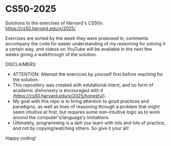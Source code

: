 # CS50-2025
Solutions to the exercises of Harvard's CS50x: https://cs50.harvard.edu/x/2025/

Exercises are sorted by the week they were proposed in, comments accompany the code for easier understanding of my reasoning for solving it a certain way, and videos on YouTube will be available in the next few weeks giving a walkthrough of the solution.

DISCLAIMERS:
* ATTENTION: Attempt the exercices by yourself first before reaching for the solution.
* This repository was created with edutational intent, and no form of academic dishonesty is encouraged with it (https://cs50.harvard.edu/x/2025/honesty/).
* My goal with this repo is to bring attention to good practices and paradigms, as well as lines of reasoning through a problem that might seem intuitive at first, but requires some non-intuitive logic as to work around the computer's/language's limitations.
* Ultimately, programming is a skill you learn with lots and lots of practice, and not by copying/watching others. So give it your all!

Happy coding!
